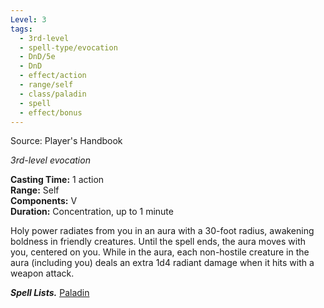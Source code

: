 ```yaml
---
Level: 3
tags:
  - 3rd-level
  - spell-type/evocation
  - DnD/5e
  - DnD
  - effect/action
  - range/self
  - class/paladin
  - spell
  - effect/bonus
---
```

Source: Player's Handbook

_3rd-level evocation_

**Casting Time:** 1 action  
**Range:** Self  
**Components:** V  
**Duration:** Concentration, up to 1 minute

Holy power radiates from you in an aura with a 30-foot radius, awakening boldness in friendly creatures. Until the spell ends, the aura moves with you, centered on you. While in the aura, each non-hostile creature in the aura (including you) deals an extra 1d4 radiant damage when it hits with a weapon attack.

**_Spell Lists._** [Paladin](http://dnd5e.wikidot.com/spells:paladin)